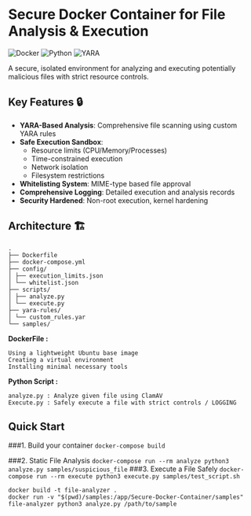 # Secure Docker Container for File Analysis & Execution  

![Docker](https://img.shields.io/badge/Docker-2CA5E0?style=for-the-badge&logo=docker&logoColor=white)
![Python](https://img.shields.io/badge/Python-3776AB?style=for-the-badge&logo=python&logoColor=white)
![YARA](https://img.shields.io/badge/YARA-220000?style=for-the-badge)

A secure, isolated environment for analyzing and executing potentially malicious files with strict resource controls.

## Key Features 🔒
- **YARA-Based Analysis**: Comprehensive file scanning using custom YARA rules
- **Safe Execution Sandbox**: 
  - Resource limits (CPU/Memory/Processes)
  - Time-constrained execution
  - Network isolation
  - Filesystem restrictions
- **Whitelisting System**: MIME-type based file approval
- **Comprehensive Logging**: Detailed execution and analysis records
- **Security Hardened**: Non-root execution, kernel hardening

## Architecture 🏗 
```
.
├── Dockerfile
├── docker-compose.yml
├── config/
│ ├── execution_limits.json
│ └── whitelist.json
├── scripts/
│ ├── analyze.py
│ └── execute.py
├── yara-rules/
│ └── custom_rules.yar
└── samples/
```


**DockerFile :**
```
Using a lightweight Ubuntu base image
Creating a virtual environment
Installing minimal necessary tools
```

**Python Script :**

  ```
  analyze.py : Analyze given file using ClamAV
  Execute.py : Safely execute a file with strict controls / LOGGING
  ```




## Quick Start 

###1. Build your container 
`docker-compose build`

###2. Static  File Analysis
`docker-compose run --rm analyze python3 analyze.py samples/suspicious_file`
###3. Execute a File Safely 
`docker-compose run --rm execute python3 execute.py samples/test_script.sh`



`docker build -t file-analyzer .`  
`docker run -v "$(pwd)/samples:/app/Secure-Docker-Container/samples" file-analyzer python3 analyze.py /path/to/sample`
